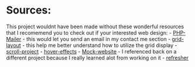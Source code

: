 # Sources:
  This project wouldnt have been made without these wonderful resources that I recomemend you to check out if your interested web design:
    - [PHP-Mailer](https://www.youtube.com/watch?v=EM630O5W-_I) - this would let you send an email in my contact me section
    - [grid-layout](https://www.youtube.com/watch?v=eHaZlFcGl6k) - this help me better understand how to utilize the grid display
    - [scroll-project](https://www.w3schools.com/cssref/pr_pos_overflow.php)
    - [hover-effects](https://www.w3schools.com/cssref/sel_hover.php)
    - [Mock-website](https://github.com/soberox/website) - I referenced back on a different project because I really learned alot from working on it
    - [refresher](https://www.youtube.com/watch?v=HGTJBPNC-Gw)
